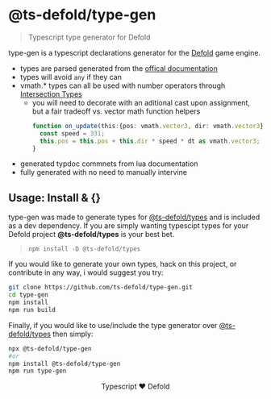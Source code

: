 # @ts-defold/type-gen
> Typescript type generator for Defold

type-gen is a typescript declarations generator for the [Defold](https://github.com/defold/defold) game engine.
- types are parsed generated from the [offical documentation](https://defold.com/ref/stable/go/)
- types will avoid `any` if they can
- vmath.* types can all be used with number operators through [Intersection Types](https://www.typescriptlang.org/docs/handbook/unions-and-intersections.html)
  - you will need to decorate with an aditional cast upon assignment, but a fair tradeoff vs. vector math function helpers
    ```ts
    function on_update(this:{pos: vmath.vector3, dir: vmath.vector3}, dt: number) {
      const speed = 331;
      this.pos = this.pos + this.dir * speed * dt as vmath.vector3;
    }
    ```
- generated typdoc commnets from lua documentation
- fully generated with no need to manually intervine

## Usage: Install & {}
type-gen was made to generate types for [@ts-defold/types](https://github.com/ts-defold/types) and is included as a dev dependency.
If you are simply wanting typescipt types for your Defold project **@ts-defold/types** is your best bet.
> `npm install -D @ts-defold/types`

If you would like to generate your own types, hack on this project, or contribute in any way, i would suggest you try:
```sh
git clone https://github.com/ts-defold/type-gen.git
cd type-gen
npm install 
npm run build
```

Finally, if you would like to use/include the type generator over [@ts-defold/types](https://github.com/ts-defold/types) then simply:
```sh
npx @ts-defold/type-gen
#or
npm install @ts-defold/type-gen
npm run type-gen
```

<p align="center">
  Typescript ♥ Defold
</p>
